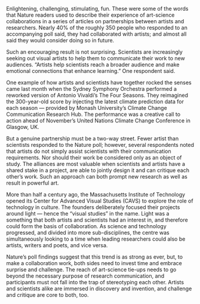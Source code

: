 Enlightening, challenging, stimulating, fun. These were some of the words that Nature readers used to describe their experience of art-science collaborations in a series of articles on partnerships between artists and researchers. Nearly 40% of the roughly 350 people who responded to an accompanying poll said, they had collaborated with artists; and almost all said they would consider doing so in future. 

Such an encouraging result is not surprising. Scientists are increasingly seeking out visual artists to help them to communicate their work to new audiences. “Artists help scientists reach a broader audience and make emotional connections that enhance learning.” One respondent said. 

One example of how artists and scientists have together rocked the senses came last month when the Sydney Symphony Orchestra performed a reworked version of Antonio Vivaldi’s The Four Seasons. They reimagined the 300-year-old score by injecting the latest climate prediction data for each season — provided by Monash University’s Climate Change Communication Research Hub. The performance was a creative call to action ahead of November’s United Nations Climate Change Conference in Glasgow, UK. 

But a genuine partnership must be a two-way street. Fewer artist than scientists responded to the Nature poll; however, several respondents noted that artists do not simply assist scientists with their communication requirements. Nor should their work be considered only as an object of study. The alliances are most valuable when scientists and artists have a shared stake in a project, are able to jointly design it and can critique each other’s work. Such an approach can both prompt new research as well as result in powerful art. 

More than half a century ago, the Massachusetts Institute of Technology opened its Center for Advanced Visual Studies (CAVS) to explore the role of technology in culture. The founders deliberately focused their projects around light — hence the “visual studies” in the name. Light was a something that both artists and scientists had an interest in, and therefore could form the basis of collaboration. As science and technology progressed, and divided into more sub-disciplines, the centre was simultaneously looking to a time when leading researchers could also be artists, writers and poets, and vice versa. 

Nature’s poll findings suggest that this trend is as strong as ever, but, to make a collaboration work, both sides need to invest time and embrace surprise and challenge. The reach of art-science tie-ups needs to go beyond the necessary purpose of research communication, and participants must not fall into the trap of stereotyping each other. Artists and scientists alike are immersed in discovery and invention, and challenge and critique are core to both, too.